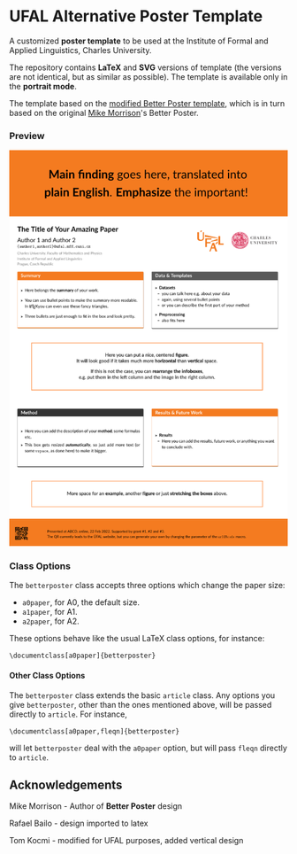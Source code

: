 # UFAL Alternative Poster Template

A customized **poster template** to be used at the Institute of Formal and Applied Linguistics, Charles University. 


The repository contains **LaTeX** and **SVG** versions of template (the versions are not identical, but as similar as possible). The template is available only in the **portrait mode**.

The template based on the [modified Better Poster template](https://github.com/ufal/UFAL_poster), which is in turn based on the original [Mike Morrison](https://twitter.com/mikemorrison)'s  Better Poster.

### Preview
![template](../template.png)


### Class Options

The `betterposter` class accepts three options which change the paper size:
 - `a0paper`, for A0, the default size.
 - `a1paper`, for A1.
 - `a2paper`, for A2.

These options behave like the usual LaTeX class options, for instance:
```
\documentclass[a0paper]{betterposter}
```
#### Other Class Options
The `betterposter` class extends the basic `article` class. Any options you give `betterposter`, other than the ones mentioned above, will be passed directly to `article`. For instance,
```
\documentclass[a0paper,fleqn]{betterposter}
```
will let `betterposter` deal with the `a0paper` option, but will pass `fleqn` directly to `article`.


## Acknowledgements

Mike Morrison - Author of **Better Poster** design

Rafael Bailo - design imported to latex

Tom Kocmi - modified for UFAL purposes, added vertical design